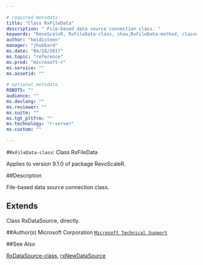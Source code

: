 ```yaml
--- 
 
# required metadata 
title: "Class RxFileData" 
description: " File-based data source connection class. " 
keywords: "RevoScaleR, RxFileData-class, show,RxFileData-method, classes" 
author: "heidisteen" 
manager: "jhubbard" 
ms.date: "04/18/2017" 
ms.topic: "reference" 
ms.prod: "microsoft-r" 
ms.service: "" 
ms.assetid: "" 
 
# optional metadata 
ROBOTS: "" 
audience: "" 
ms.devlang: "" 
ms.reviewer: "" 
ms.suite: "" 
ms.tgt_pltfrm: "" 
ms.technology: "r-server" 
ms.custom: "" 
 
--- 
```

 
 
 
 
 #`RxFileData-class`: Class RxFileData

 Applies to version 9.1.0 of package RevoScaleR.
 
 ##Description
 
File-based data source connection class.
 
 
 ## Extends 

 
Class RxDataSource, directly.
 
 ##Author(s)
 Microsoft Corporation [`Microsoft Technical Support`](https://go.microsoft.com/fwlink/?LinkID=698556&clcid=0x409)
 
 
 ##See Also
 
[RxDataSource-class](rxdatasource-class.md),
[rxNewDataSource](rxnew.md)
   
 
